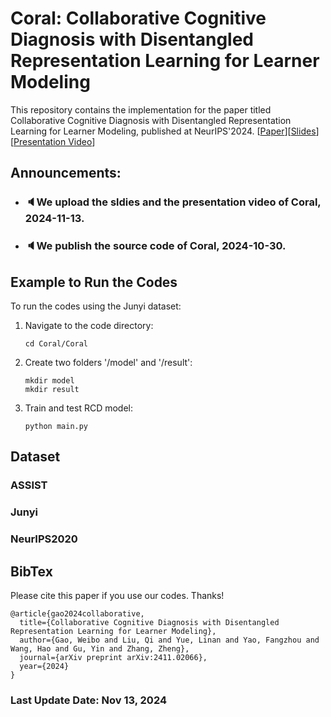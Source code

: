 # Coral: Collaborative Cognitive Diagnosis with Disentangled Representation Learning for Learner Modeling

This repository contains the implementation for the paper titled Collaborative Cognitive Diagnosis with Disentangled Representation Learning for Learner Modeling, published at NeurIPS'2024. [[Paper](https://arxiv.org/pdf/2411.02066)][[Slides](./Coral_slides.pdf)][[Presentation Video](https://recorder-v3.slideslive.com/#/share?share=97617&s=466afef2-abbf-4458-87a8-dc4429b4095f)]

Announcements:
--
- ### 🔈We upload the sldies and the presentation video of Coral, 2024-11-13. 
- ### 🔈We publish the source code of Coral, 2024-10-30. 

## Example to Run the Codes
To run the codes using the Junyi dataset:
1. Navigate to the code directory:
   ```
   cd Coral/Coral
   ```
2. Create two folders '/model' and '/result':
   ```
   mkdir model
   mkdir result
   ```

3. Train and test RCD model:
   ```
   python main.py
   ```

## Dataset
### ASSIST
### Junyi
### NeurIPS2020

## BibTex
Please cite this paper if you use our codes. Thanks!

```
@article{gao2024collaborative,
  title={Collaborative Cognitive Diagnosis with Disentangled Representation Learning for Learner Modeling},
  author={Gao, Weibo and Liu, Qi and Yue, Linan and Yao, Fangzhou and Wang, Hao and Gu, Yin and Zhang, Zheng},
  journal={arXiv preprint arXiv:2411.02066},
  year={2024}
}
```

### Last Update Date: Nov 13, 2024
